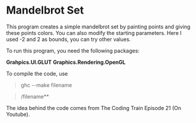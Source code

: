 # Mandelbrot Set

This program creates a simple mandelbrot set by painting points and giving these points colors.
You can also modify the starting parameters. Here I used -2 and 2 as bounds, you can try other values.

To run this program, you need the following packages:

__Grahpics.UI.GLUT__
__Graphics.Rendering.OpenGL__

To compile the code, use 

> ghc --make filename

> /filename**

The idea behind the code comes from The Coding Train Episode 21 (On Youtube). 
